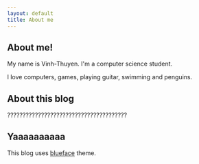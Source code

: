 ```yaml
---
layout: default
title: About me
---
```


## About me!

My name is Vinh-Thuyen. I'm a computer science student.

I love computers, games, playing guitar, swimming and penguins. 

## About this blog

???????????????????????????????????????

## Yaaaaaaaaaa
This blog uses [blueface][github] theme.

[github]: https://github.com/tnguyen/blueface/
